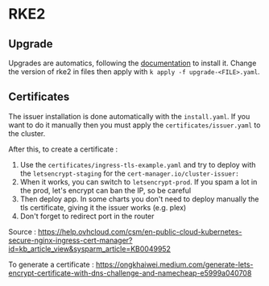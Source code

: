 # RKE2

## Upgrade
Upgrades are automatics, following the [documentation](https://docs.rke2.io/upgrades/automated_upgrade) to install it.
Change the version of rke2 in files then apply with `k apply -f upgrade-<FILE>.yaml`.

## Certificates
The issuer installation is done automatically with the `install.yaml`.
If you want to do it manually then you must apply the `certificates/issuer.yaml` to the cluster.

After this, to create a certificate :
1. Use the `certificates/ingress-tls-example.yaml` and try to deploy with the `letsencrypt-staging` for the `cert-manager.io/cluster-issuer:`
3. When it works, you can switch to `letsencrypt-prod`. If you spam a lot in the prod, let's encrypt can ban the IP, so be careful
4. Then deploy app. In some charts you don't need to deploy manually the tls certificate, giving it the issuer works (e.g. plex)
5. Don't forget to redirect port in the router

Source : https://help.ovhcloud.com/csm/en-public-cloud-kubernetes-secure-nginx-ingress-cert-manager?id=kb_article_view&sysparm_article=KB0049952

To generate a certificate :
https://ongkhaiwei.medium.com/generate-lets-encrypt-certificate-with-dns-challenge-and-namecheap-e5999a040708